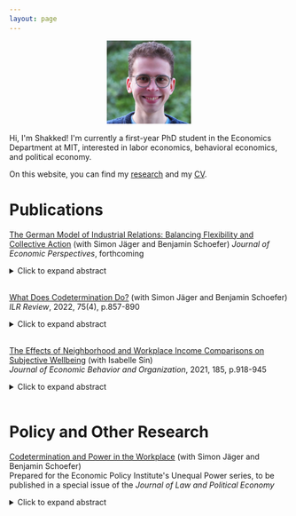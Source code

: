 ```yaml
---
layout: page
---
```


<div align="center"> 
  <img src="shakkednoy_cropped.jpg" width="30%" /> 
</div>

Hi, I'm Shakked! I'm currently a first-year PhD student in the Economics Department at MIT, interested in labor economics, behavioral economics, and political economy.

On this website, you can find my [research](http://shakkednoy.com/research/) and my [CV](http://shakkednoy.com/cv.pdf).

<h1> Publications </h1>

[The German Model of Industrial Relations: Balancing Flexibility and Collective Action](jep_germany.pdf) (with Simon Jäger and Benjamin Schoefer)
_Journal of Economic Perspectives_, forthcoming
<details>
  <summary>Click to expand abstract</summary>
We give an overview of the two pillars of the “German model” of industrial relations: sectoral collective bargaining and firm-level codetermination. Relative to the United States, Germany outsources collective bargaining to the sectoral level, resulting in higher coverage and the avoidance of firm-level distributional conflict. Relative to other European countries, Germany makes it easy for employers to avoid coverage or use flexibility provisions to deviate downwards from collective agreements. The greater flexibility of the German system may reduce unemployment, but may also erode bargaining coverage and increase inequality. Meanwhile, firm-level codetermination through worker board representation and works councils creates cooperative dialogue between employers and workers. Board representation has few direct impacts owing to worker representatives’ minority vote share, but works councils, which hold a range of substantive powers, may be more impactful. Overall, the German model highlights tensions between efficiency-enhancing flexibility and equity-enhancing collective action.
</details><br/>



[What Does Codetermination Do?](wdcd_ilrr.pdf) (with Simon Jäger and Benjamin Schoefer)<br/>
_ILR Review_, 2022, 75(4), p.857-890<br/> 
<details>
  <summary>Click to expand abstract</summary>
We provide a comprehensive overview of codetermination, i.e., worker representation in firms’ governance and management. The available micro evidence points to zero or small positive effects of codetermination on worker and firm outcomes, and leaves room for moderate positive effects on productivity, wages, and job stability. We also present new country-level, general-equilibrium event studies of codetermination reforms between the 1960s and 2010s, finding no effects on aggregate economic outcomes or the quality of industrial relations. We offer three explanations of the institution’s limited impact. First, existing codetermination laws convey little authority to workers. Second, countries with codetermination laws have high baseline levels of informal worker voice. Third, codetermination laws may interact with other labor market institutions, such as union representation and collective bargaining. We close by discussing implications for recent codetermination proposals in the United States.
</details><br/>


[The Effects of Neighborhood and Workplace Income Comparisons on Subjective Wellbeing](thesis_jeboR2.pdf) (with Isabelle Sin)<br/>
_Journal of Economic Behavior and Organization_, 2021, 185, p.918-945<br/>
<details>
  <summary>Click to expand abstract</summary>
We investigate how a person’s happiness is affected by the incomes of her neighbors and coworkers. Using an unprecedentedly rich combination of administrative and survey data, we establish two central results. First, a person’s happiness is sensitive to her ordinal rank within her peer income distribution: people are happier the higher their income rank. Second, workplace rank matters much more than neighborhood rank. We confirm that our results reflect a causal effect of peer income by implementing sensitivity analyses, identifying off changes in peer income over time for immobile people, exploiting plausibly exogenous moves between workplaces triggered by mass layoffs, and testing for the effects of unobservable group-level confounders. 
</details><br/>

<h1> Policy and Other Research </h1>

[Codetermination and Power in the Workplace](epi_21.pdf) (with Simon Jäger and Benjamin Schoefer)<br/>
Prepared for the Economic Policy Institute's Unequal Power series, to be published in a special issue of the _Journal of Law and Political Economy_<br/>
<details>
  <summary>Click to expand abstract</summary>
How does codetermination—entitling workers to participate in firm governance, either through membership on company boards or the formation of works councils—affect worker welfare and corporate decision making? We critically discuss the history and contemporary operation of European codetermination arrangements and review empirical evidence on their effects on firms and workers. Our review suggests that these arrangements are unlikely to significantly shift power in the workplace, but may mildly improve worker welfare and firm performance, in part by boosting information-sharing and cooperation and in part by slightly increasing worker influence.
</details><br/>








